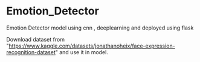 # Emotion_Detector
Emotion Detector model using cnn , deeplearning and deployed using flask


Download dataset from "https://www.kaggle.com/datasets/jonathanoheix/face-expression-recognition-dataset" and use it in model.

